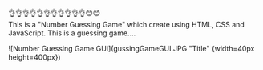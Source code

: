 👌👌👌👌👌👌👌👌👌👌👌😊😊                                                                         
This is a "Number Guessing Game" which create using HTML, CSS and JavaScript.
This is a guessing game....

![Number Guessing Game GUI](gussingGameGUI.JPG "Title" {width=40px height=400px})
